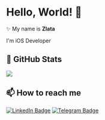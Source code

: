 # Hello, World! 👋

✨ My name is **Zlata**

I'm iOS Developer

## 📌 GitHub Stats

<p float="center">
  <img src ="https://github-readme-streak-stats.herokuapp.com?user=zlata96&theme=dark&hide_border=true&background=#000000">
</p>

## 📫 How to reach me

[![LinkedIn Badge](https://img.shields.io/badge/guseva-linkedin-blue?style=for-the-badge&logo=linkedin)](https://www.linkedin.com/in/zlata-guseva-230985195/)
[![Telegram Badge](https://img.shields.io/badge/zlata96-telegram-blue?style=for-the-badge&logo=telegram)](https://www.t.me/zlata96/)

